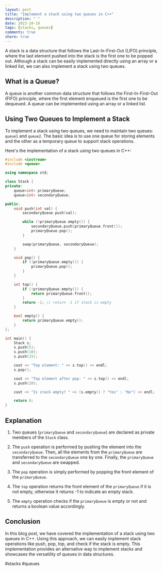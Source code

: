 ```yaml
---
layout: post
title: "Implement a stack using two queues in C++"
description: " "
date: 2023-10-10
tags: [stacks, queues]
comments: true
share: true
---
```

A stack is a data structure that follows the Last-In-First-Out (LIFO) principle, where the last element pushed into the stack is the first one to be popped out. Although a stack can be easily implemented directly using an array or a linked list, we can also implement a stack using two queues.

## What is a Queue?
A queue is another common data structure that follows the First-In-First-Out (FIFO) principle, where the first element enqueued is the first one to be dequeued. A queue can be implemented using an array or a linked list.

## Using Two Queues to Implement a Stack
To implement a stack using two queues, we need to maintain two queues: `queue1` and `queue2`. The basic idea is to use one queue for storing elements and the other as a temporary queue to support stack operations.

Here's the implementation of a stack using two queues in C++:

```cpp
#include <iostream>
#include <queue>

using namespace std;

class Stack {
private:
    queue<int> primaryQueue;
    queue<int> secondaryQueue;

public:
    void push(int val) {
        secondaryQueue.push(val);

        while (!primaryQueue.empty()) {
            secondaryQueue.push(primaryQueue.front());
            primaryQueue.pop();
        }

        swap(primaryQueue, secondaryQueue);
    }

    void pop() {
        if (!primaryQueue.empty()) {
            primaryQueue.pop();
        }
    }

    int top() {
        if (!primaryQueue.empty()) {
            return primaryQueue.front();
        }
        return -1; // return -1 if stack is empty
    }

    bool empty() {
        return primaryQueue.empty();
    }
};

int main() {
    Stack s;
    s.push(5);
    s.push(10);
    s.push(15);

    cout << "Top element: " << s.top() << endl;
    s.pop();

    cout << "Top element after pop: " << s.top() << endl;
    s.push(20);

    cout << "Is stack empty? " << (s.empty() ? "Yes" : "No") << endl;

    return 0;
}
```

## Explanation
1. Two queues (`primaryQueue` and `secondaryQueue`) are declared as private members of the `Stack` class.
   
2. The `push` operation is performed by pushing the element into the `secondaryQueue`. Then, all the elements from the `primaryQueue` are transferred to the `secondaryQueue` one by one. Finally, the `primaryQueue` and `secondaryQueue` are swapped.
   
3. The `pop` operation is simply performed by popping the front element of the `primaryQueue`.
   
4. The `top` operation returns the front element of the `primaryQueue` if it is not empty, otherwise it returns -1 to indicate an empty stack.
   
5. The `empty` operation checks if the `primaryQueue` is empty or not and returns a boolean value accordingly.

## Conclusion
In this blog post, we have covered the implementation of a stack using two queues in C++. Using this approach, we can easily implement stack operations like push, pop, top, and check if the stack is empty. This implementation provides an alternative way to implement stacks and showcases the versatility of queues in data structures.

#stacks #queues